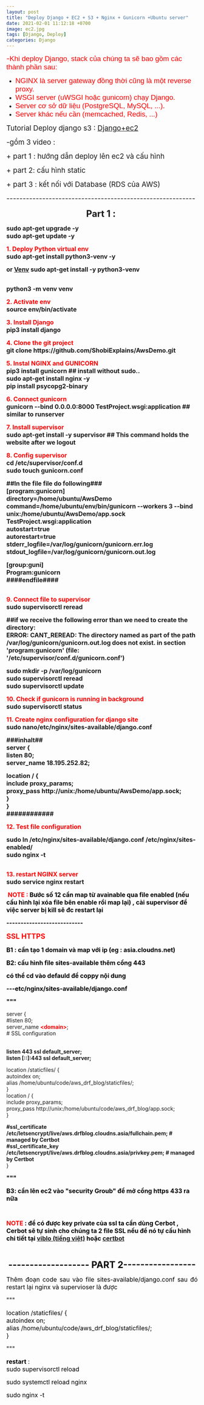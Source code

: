 ```yaml
---
layout: post
title: "Deploy Django + EC2 + S3 + Nginx + Gunicorn +Ubuntu server"
date: 2021-02-01 11:12:18 +0700
image: ec2.jpg
tags: [Django, Deploy]
categories: Django
---
```

<p><span style="font-size: 14pt; color: #ff0000;">-<span style="font-family: 'comic sans ms', sans-serif;">Khi deploy Django, stack của ch&uacute;ng ta sẽ bao gồm c&aacute;c th&agrave;nh phần sau:</span></span></p>
<ul>
<li><span style="font-size: 14pt; font-family: 'comic sans ms', sans-serif; color: #ff0000;">NGINX l&agrave; server gateway đồng thời cũng l&agrave; một reverse proxy.</span></li>
<li><span style="font-size: 14pt; font-family: 'comic sans ms', sans-serif; color: #ff0000;">WSGI server (uWSGI hoặc gunicorn) chạy Django.</span></li>
<li><span style="font-size: 14pt; font-family: 'comic sans ms', sans-serif; color: #ff0000;">Server cơ sở dữ liệu (PostgreSQL, MySQL, ...).</span></li>
<li><span style="font-size: 14pt; font-family: 'comic sans ms', sans-serif; color: #ff0000;">Server kh&aacute;c nếu cần (memcached, Redis, ...)</span></li>
</ul>
<p><span style="font-size: 14pt;">Tutorial Deploy django s3 :&nbsp;<a href="https://www.youtube.com/watch?v=u0oEIqQV_-E&amp;list=PLX4uXM5lVU53JbQ_1ijxpU0qZIOrJOG--" target="_blank">Django+ec2</a></span></p>
<p><span style="font-size: 14pt;">-gồm 3 video :</span></p>
<p><span style="font-size: 14pt;">+ part 1 : hướng dẫn deploy l&ecirc;n ec2 v&agrave; cấu h&igrave;nh</span></p>
<p><span style="font-size: 14pt;">+ part 2: cấu h&igrave;nh static&nbsp;</span></p>
<p><span style="font-size: 14pt;">+ part 3 : kết nối với Database (RDS của AWS)&nbsp;</span></p>
<p><span style="font-size: 14pt;">----------------------------------------------------------</span></p>
<p style="text-align: center;"><strong><span style="font-size: 18pt;">Part 1 :&nbsp;</span></strong></p>
<p><strong><span style="font-size: 12pt;">sudo apt-get upgrade -y</span></strong><br /><strong><span style="font-size: 12pt;">sudo apt-get update -y</span></strong></p>
<p><span style="color: #ff0000;"><strong><span style="font-size: 12pt;">1. Deploy Python virtual env</span></strong></span><br /><strong><span style="font-size: 12pt;">sudo apt-get install python3-venv -y</span></strong></p>
<p><strong><span style="font-size: 12pt;">or&nbsp;<a href="https://www.digitalocean.com/community/tutorials/how-to-install-python-3-and-set-up-a-local-programming-environment-on-ubuntu-16-04#step-2-%E2%80%94-setting-up-a-virtual-environment">Venv</a>&nbsp;</span></strong><strong><span style="font-size: 12pt;">sudo apt-get install -y python3-venv</span></strong></p>
<p><br /><strong><span style="font-size: 12pt;">python3 -m venv&nbsp;venv</span></strong></p>
<p><span style="color: #ff0000;"><strong><span style="font-size: 12pt;">2. Activate env</span></strong></span><br /><strong><span style="font-size: 12pt;">source env/bin/activate</span></strong></p>
<p><span style="color: #ff0000;"><strong><span style="font-size: 12pt;">3. Install Django</span></strong></span><br /><strong><span style="font-size: 12pt;">pip3 install django</span></strong></p>
<p><span style="color: #ff0000;"><strong><span style="font-size: 12pt;">4. Clone the git project</span></strong></span><br /><strong><span style="font-size: 12pt;">git clone https://github.com/ShobiExplains/AwsDemo.git</span></strong></p>
<p><span style="color: #ff0000;"><strong><span style="font-size: 12pt;">5. Instal NGINX and GUNICORN</span></strong></span><br /><strong><span style="font-size: 12pt;">pip3 install gunicorn ## install without sudo..</span></strong><br /><strong><span style="font-size: 12pt;">sudo apt-get install nginx -y</span></strong><br /><strong><span style="font-size: 12pt;">pip install psycopg2-binary</span></strong></p>
<p><span style="color: #ff0000;"><strong><span style="font-size: 12pt;">6. Connect gunicorn</span></strong></span><br /><strong><span style="font-size: 12pt;">gunicorn --bind 0.0.0.0:8000 TestProject.wsgi:application ## similar to runserver</span></strong></p>
<p><span style="color: #ff0000;"><strong><span style="font-size: 12pt;">7. Install supervisor</span></strong></span><br /><strong><span style="font-size: 12pt;">sudo apt-get install -y supervisor ## This command holds the website after we logout</span></strong></p>
<p><span style="color: #ff0000;"><strong><span style="font-size: 12pt;">8. Config supervisor</span></strong></span><br /><strong><span style="font-size: 12pt;">cd /etc/supervisor/conf.d</span></strong><br /><strong><span style="font-size: 12pt;">sudo touch gunicorn.conf</span></strong></p>
<p><strong><span style="font-size: 12pt;">##In the file file do following###</span></strong><br /><strong><span style="font-size: 12pt;">[program:gunicorn]</span></strong><br /><strong><span style="font-size: 12pt;">directory=/home/ubuntu/AwsDemo</span></strong><br /><strong><span style="font-size: 12pt;">command=/home/ubuntu/env/bin/gunicorn --workers 3 --bind unix:/home/ubuntu/AwsDemo/app.sock TestProject.wsgi:application</span></strong><br /><strong><span style="font-size: 12pt;">autostart=true</span></strong><br /><strong><span style="font-size: 12pt;">autorestart=true</span></strong><br /><strong><span style="font-size: 12pt;">stderr_logfile=/var/log/gunicorn/gunicorn.err.log</span></strong><br /><strong><span style="font-size: 12pt;">stdout_logfile=/var/log/gunicorn/gunicorn.out.log</span></strong></p>
<p><strong><span style="font-size: 12pt;">[group:guni]</span></strong><br /><strong><span style="font-size: 12pt;">Program:gunicorn</span></strong><br /><strong><span style="font-size: 12pt;">####endfile####</span></strong></p>
<p><br /><span style="color: #ff0000;"><strong><span style="font-size: 12pt;">9. Connect file to supervisor</span></strong></span><br /><strong><span style="font-size: 12pt;">sudo supervisorctl reread</span></strong></p>
<p><strong><span style="font-size: 12pt;">##if we receive the following error than we need to create the directory:</span></strong><br /><strong><span style="font-size: 12pt;">ERROR: CANT_REREAD: The directory named as part of the path /var/log/gunicorn/gunicorn.out.log does not exist. in section 'program:gunicorn' (file: '/etc/supervisor/conf.d/gunicorn.conf')</span></strong></p>
<p><strong><span style="font-size: 12pt;">sudo mkdir -p /var/log/gunicorn</span></strong><br /><strong><span style="font-size: 12pt;">sudo supervisorctl reread</span></strong><br /><strong><span style="font-size: 12pt;">sudo supervisorctl update</span></strong></p>
<p><span style="color: #ff0000;"><strong><span style="font-size: 12pt;">10. Check if gunicorn is running in background</span></strong></span><br /><strong><span style="font-size: 12pt;">sudo supervisorctl status</span></strong></p>
<p><span style="color: #ff0000;"><strong><span style="font-size: 12pt;">11. Create nginx configuration for django site</span></strong></span><br /><strong><span style="font-size: 12pt;">sudo nano/etc/nginx/sites-available/django.conf</span></strong></p>
<p><strong><span style="font-size: 12pt;">###inhalt##</span></strong><br /><strong><span style="font-size: 12pt;">server {</span></strong><br /><strong><span style="font-size: 12pt;"> listen 80;</span></strong><br /><strong><span style="font-size: 12pt;"> server_name 18.195.252.82;</span></strong></p>
<p><strong><span style="font-size: 12pt;">location / {</span></strong><br /><strong><span style="font-size: 12pt;"> include proxy_params;</span></strong><br /><strong><span style="font-size: 12pt;"> proxy_pass http://unix:/home/ubuntu/AwsDemo/app.sock;</span></strong><br /><strong><span style="font-size: 12pt;"> }</span></strong><br /><strong><span style="font-size: 12pt;">}</span></strong><br /><strong><span style="font-size: 12pt;">############</span></strong></p>
<p><span style="color: #ff0000;"><strong><span style="font-size: 12pt;">12. Test file configuration</span></strong></span></p>
<p><strong><span style="font-size: 12pt;">sudo ln /etc/nginx/sites-available/django.conf /etc/nginx/sites-enabled/</span></strong><br /><strong><span style="font-size: 12pt;">sudo nginx -t</span></strong></p>
<p><br /><span style="color: #ff0000;"><strong><span style="font-size: 12pt;">13. restart NGINX server</span></strong></span><br /><strong><span style="font-size: 12pt;">sudo service nginx restart</span></strong></p>
<p><span style="color: #ff0000;"><strong><span style="font-size: 12pt;">&nbsp;NOTE :&nbsp;<span style="color: #000000;">Bước số 12 cần map từ avainable qua file enabled (nếu cấu h&igrave;nh lại x&oacute;a file b&ecirc;n enable rồi map lại) ,&nbsp;c&agrave;i supervisor để việc server bị kill sẽ đc restart lại&nbsp;</span></span></strong></span></p>
<p><span style="color: #ff0000;"><strong><span style="font-size: 12pt;"><span style="color: #000000;">---------------------------</span></span></strong></span></p>
<p><span style="color: #ff0000; font-size: 14pt;"><strong>SSL HTTPS&nbsp;</strong></span></p>
<p><span style="color: #ff0000;"><strong><span style="font-size: 12pt;"><span style="color: #000000;">B1 : cần tạo 1 domain v&agrave; map với ip (eg : asia.cloudns.net)</span></span></strong></span></p>
<p><span style="color: #ff0000;"><strong><span style="font-size: 12pt;"><span style="color: #000000;">B2: cấu h&igrave;nh file sites-available th&ecirc;m cổng 443&nbsp;</span></span></strong></span></p>
<p><span style="color: #ff0000;"><strong><span style="font-size: 12pt;"><span style="color: #000000;">c&oacute; thể cd v&agrave;o defauld để coppy nội dung&nbsp;</span></span></strong></span></p>
<p><span style="color: #ff0000;"><strong><span style="font-size: 12pt;"><span style="color: #000000;">---etc/nginx/sites-available/django.conf</span></span></strong></span></p>
<p><span style="color: #ff0000;"><strong><span style="font-size: 12pt;"><span style="color: #000000;">"""</span></span></strong></span></p>
<p>server {<br /> #listen 80;<br /> server_name <span style="color: #ff0000;"><strong>&lt;domain&gt;</strong></span>;<br /> # SSL configuration</p>
<p><br /> <strong>listen 443 ssl default_server;</strong><br /><strong> listen [::]:443 ssl default_server;</strong></p>
<p>location /staticfiles/ {<br /> autoindex on;<br /> alias /home/ubuntu/code/aws_drf_blog/staticfiles/;<br /> }<br /> location / {<br /> include proxy_params;<br /> proxy_pass http://unix:/home/ubuntu/code/aws_drf_blog/app.sock;<br /> }</p>
<p><strong>#ssl_certificate /etc/letsencrypt/live/aws.drfblog.cloudns.asia/fullchain.pem; # managed by Certbot</strong><br /><strong>#ssl_certificate_key /etc/letsencrypt/live/aws.drfblog.cloudns.asia/privkey.pem; # managed by Certbot</strong><br />}</p>
<p><span style="color: #ff0000;"><strong><span style="font-size: 12pt;"><span style="color: #000000;">"""</span></span></strong></span></p>
<p><span style="color: #ff0000;"><strong><span style="font-size: 12pt;"><span style="color: #000000;">B3: cần l&ecirc;n ec2 v&agrave;o "security Groub" để mở cồng https 433 ra nữa</span></span></strong></span></p>
<p>&nbsp;</p>
<p><span style="color: #ff0000;"><strong><span style="font-size: 12pt;"><span style="color: #000000;"><span style="color: #ff0000;">NOTE</span> : để c&oacute; được key private của ssl ta cần d&ugrave;ng Cerbot , Cerbot sẽ tự sinh cho ch&uacute;ng ta 2 file SSL nếu để n&oacute; tự cấu h&igrave;nh chi tiết tại&nbsp;<a href="https://viblo.asia/p/cai-dat-sslhttps-free-certbot-tren-aws-ec2-RQqKL9pOZ7z" target="_blank">viblo (tiếng việt)</a>&nbsp;hoặc&nbsp;<a href="https://certbot.eff.org/lets-encrypt/ubuntubionic-nginx" target="_blank">certbot</a></span></span></strong></span></p>
<p>&nbsp;</p>
<p style="text-align: center;"><span style="color: #ff0000; font-size: 18pt;"><strong><span style="color: #000000;">------------------- PART 2-----------------</span></strong></span></p>
<p style="text-align: justify;"><span style="color: #ff0000; font-size: 12pt;"><span style="color: #000000;">Th&ecirc;m đoạn code sau v&agrave;o file sites-available/django.conf sau đ&oacute; restart lại nginx v&agrave; supervioser l&agrave; được</span></span></p>
<p style="text-align: justify;"><span style="color: #ff0000; font-size: 12pt;"><span style="color: #000000;">"""</span></span></p>
<p style="text-align: justify;"><span style="color: #ff0000; font-size: 12pt;"><span style="color: #000000;">location /staticfiles/ {<br />autoindex on;<br />alias /home/ubuntu/code/aws_drf_blog/staticfiles/;<br />}</span></span></p>
<p style="text-align: justify;"><span style="color: #ff0000; font-size: 12pt;"><span style="color: #000000;">"""</span></span></p>
<p style="text-align: justify;"><span style="color: #ff0000; font-size: 12pt;"><span style="color: #000000;"><strong>restart</strong> :&nbsp;</span></span><span style="color: #ff0000; font-size: 12pt;"><span style="color: #000000;"><br />sudo supervisorctl reload</span></span></p>
<p style="text-align: justify;"><span style="color: #ff0000; font-size: 12pt;"><span style="color: #000000;">sudo systemctl reload nginx</span></span></p>
<p style="text-align: justify;"><span style="color: #ff0000; font-size: 12pt;"><span style="color: #000000;">sudo nginx -t&nbsp;</span></span></p>
<p style="text-align: justify;">&nbsp;</p>
<p>&nbsp;</p>